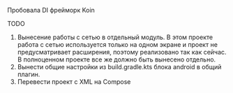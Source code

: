 Пробовала DI фрейморк Koin

TODO
1. Вынесение работы с сетью в отдельный модуль. В этом проекте работа с сетью используется только на одном экране 
и проект не предусматривает расширения, поэтому реализовано так как сейчас. В полноценном проекте все же должно быть вынесено отдельно.
2. Вынести общие настройки из build.gradle.kts блока android в общий плагин.
3. Перевести проект с XML на Compose
